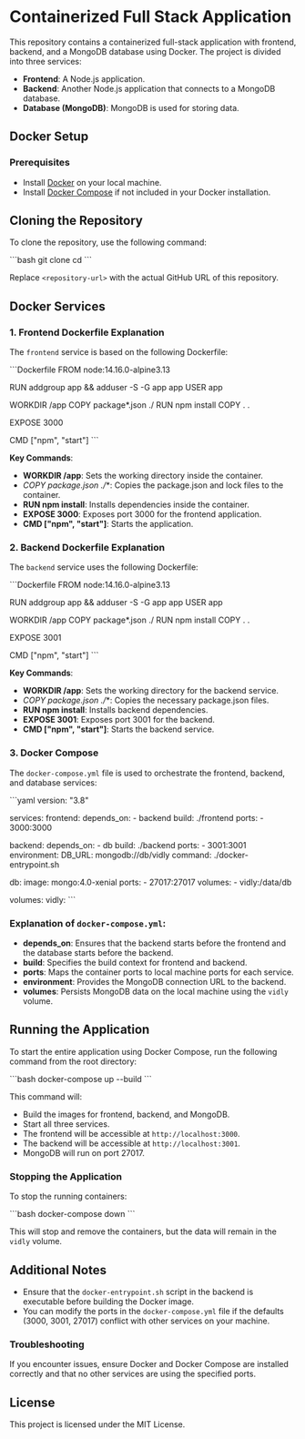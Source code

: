 # Containerized Full Stack Application

This repository contains a containerized full-stack application with frontend, backend, and a MongoDB database using Docker. The project is divided into three services:

- **Frontend**: A Node.js application.
- **Backend**: Another Node.js application that connects to a MongoDB database.
- **Database (MongoDB)**: MongoDB is used for storing data.

## Docker Setup

### Prerequisites

- Install [Docker](https://docs.docker.com/get-docker/) on your local machine.
- Install [Docker Compose](https://docs.docker.com/compose/install/) if not included in your Docker installation.

## Cloning the Repository

To clone the repository, use the following command:

\`\`\`bash
git clone <repository-url>
cd <repository-folder>
\`\`\`

Replace `<repository-url>` with the actual GitHub URL of this repository.

## Docker Services

### 1. Frontend Dockerfile Explanation

The `frontend` service is based on the following Dockerfile:

\`\`\`Dockerfile
FROM node:14.16.0-alpine3.13

RUN addgroup app && adduser -S -G app app
USER app

WORKDIR /app
COPY package*.json ./
RUN npm install
COPY . .

EXPOSE 3000

CMD ["npm", "start"]
\`\`\`

**Key Commands**:
- **WORKDIR /app**: Sets the working directory inside the container.
- **COPY package*.json ./**: Copies the package.json and lock files to the container.
- **RUN npm install**: Installs dependencies inside the container.
- **EXPOSE 3000**: Exposes port 3000 for the frontend application.
- **CMD ["npm", "start"]**: Starts the application.

### 2. Backend Dockerfile Explanation

The `backend` service uses the following Dockerfile:

\`\`\`Dockerfile
FROM node:14.16.0-alpine3.13

RUN addgroup app && adduser -S -G app app
USER app

WORKDIR /app
COPY package*.json ./
RUN npm install
COPY . .

EXPOSE 3001

CMD ["npm", "start"]
\`\`\`

**Key Commands**:
- **WORKDIR /app**: Sets the working directory for the backend service.
- **COPY package*.json ./**: Copies the necessary package.json files.
- **RUN npm install**: Installs backend dependencies.
- **EXPOSE 3001**: Exposes port 3001 for the backend.
- **CMD ["npm", "start"]**: Starts the backend service.

### 3. Docker Compose

The `docker-compose.yml` file is used to orchestrate the frontend, backend, and database services:

\`\`\`yaml
version: "3.8"

services:
  frontend:
    depends_on: 
      - backend
    build: ./frontend
    ports:
      - 3000:3000

  backend: 
    depends_on: 
      - db
    build: ./backend
    ports: 
      - 3001:3001
    environment: 
      DB_URL: mongodb://db/vidly
    command: ./docker-entrypoint.sh

  db:
    image: mongo:4.0-xenial
    ports:
      - 27017:27017
    volumes:
      - vidly:/data/db

volumes:
  vidly:
\`\`\`

### Explanation of `docker-compose.yml`:

- **depends_on**: Ensures that the backend starts before the frontend and the database starts before the backend.
- **build**: Specifies the build context for frontend and backend.
- **ports**: Maps the container ports to local machine ports for each service.
- **environment**: Provides the MongoDB connection URL to the backend.
- **volumes**: Persists MongoDB data on the local machine using the `vidly` volume.

## Running the Application

To start the entire application using Docker Compose, run the following command from the root directory:

\`\`\`bash
docker-compose up --build
\`\`\`

This command will:
- Build the images for frontend, backend, and MongoDB.
- Start all three services.
- The frontend will be accessible at `http://localhost:3000`.
- The backend will be accessible at `http://localhost:3001`.
- MongoDB will run on port 27017.

### Stopping the Application

To stop the running containers:

\`\`\`bash
docker-compose down
\`\`\`

This will stop and remove the containers, but the data will remain in the `vidly` volume.

## Additional Notes

- Ensure that the `docker-entrypoint.sh` script in the backend is executable before building the Docker image.
- You can modify the ports in the `docker-compose.yml` file if the defaults (3000, 3001, 27017) conflict with other services on your machine.

### Troubleshooting

If you encounter issues, ensure Docker and Docker Compose are installed correctly and that no other services are using the specified ports.

## License

This project is licensed under the MIT License.